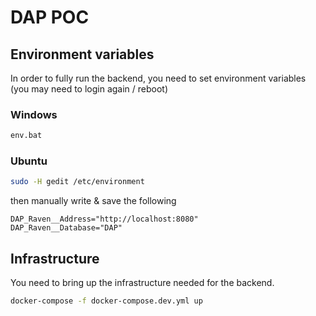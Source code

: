 # DAP POC

## Environment variables

In order to fully run the backend, you need to set environment variables (you may need to login again / reboot)

### Windows

```cmd
env.bat
```

### Ubuntu

```bash
sudo -H gedit /etc/environment
```

then manually write & save the following

```text
DAP_Raven__Address="http://localhost:8080"
DAP_Raven__Database="DAP"
```

## Infrastructure

You need to bring up the infrastructure needed for the backend.

```bash
docker-compose -f docker-compose.dev.yml up
```
